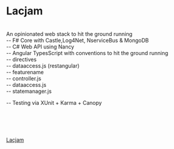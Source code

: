  Lacjam
=======================
<br/>
An opinionated web stack to hit the ground running
<br/>
-- F# Core with Castle,Log4Net, NserviceBus & MongoDB<br/>
-- C# Web API using Nancy<br/>
-- Angular TypesScript with conventions to hit the ground running<br/>
		-- directives<br/>
		-- dataaccess.js (restangular)<br/>
		-- featurename<br/>
				-- controller.js<br/>
				-- dataaccess.js<br/>
				-- statemanager.js <br/>
				
-- Testing via XUnit + Karma + Canopy<br/>
	<br/>
	<br/>
	<br/>
	<br/>

<a href="https://github.com/chrismckelt/Lacjam" target="_blank">Lacjam</a>
